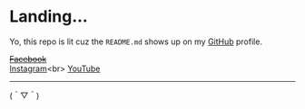 # Landing...

Yo, this repo is lit cuz the `README.md` shows up on my
 [GitHub](https://#) profile.

[~~Facebook~~](https://web.facebook.com/gusesa.abida)<br>
[Instagram](https://www.instagram.com/gusase_)<br>
[YouTube](https://#)

---

(＾▽＾)
